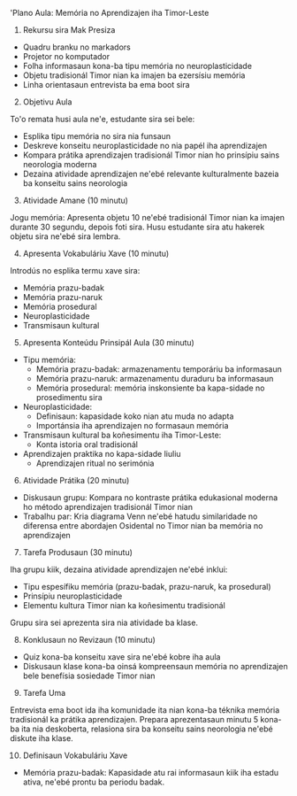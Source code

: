 'Plano Aula: Memória no Aprendizajen iha Timor-Leste

1. Rekursu sira Mak Presiza

- Quadru branku no markadors
- Projetor no komputador
- Folha informasaun kona-ba tipu memória no neuroplasticidade
- Objetu tradisionál Timor nian ka imajen ba ezersísiu memória
- Linha orientasaun entrevista ba ema boot sira

2. Objetivu Aula

To'o remata husi aula ne'e, estudante sira sei bele:
- Esplika tipu memória no sira nia funsaun
- Deskreve konseitu neuroplasticidade no nia papél iha aprendizajen
- Kompara prátika aprendizajen tradisionál Timor nian ho prinsípiu sains neorologia moderna
- Dezaina atividade aprendizajen ne'ebé relevante kulturalmente bazeia ba konseitu sains neorologia

3. Atividade Amane (10 minutu)

Jogu memória: Apresenta objetu 10 ne'ebé tradisionál Timor nian ka imajen durante 30 segundu, depois foti sira. Husu estudante sira atu hakerek objetu sira ne'ebé sira lembra.

4. Apresenta Vokabuláriu Xave (10 minutu)

Introdús no esplika termu xave sira:
- Memória prazu-badak
- Memória prazu-naruk
- Memória prosedural
- Neuroplasticidade
- Transmisaun kultural

5. Apresenta Konteúdu Prinsipál Aula (30 minutu)

- Tipu memória:
  * Memória prazu-badak: armazenamentu temporáriu ba informasaun
  * Memória prazu-naruk: armazenamentu duraduru ba informasaun
  * Memória prosedural: memória inskonsiente ba kapa-sidade no prosedimentu sira
- Neuroplasticidade:
  * Definisaun: kapasidade koko nian atu muda no adapta
  * Importánsia iha aprendizajen no formasaun memória
- Transmisaun kultural ba koñesimentu iha Timor-Leste:
  * Konta istoria oral tradisionál
- Aprendizajen praktika no kapa-sidade liuliu
  * Aprendizajen ritual no serimónia

6. Atividade Prátika (20 minutu)

- Diskusaun grupu: Kompara no kontraste prátika edukasional moderna ho método aprendizajen tradisionál Timor nian
- Trabalhu par: Kria diagrama Venn ne'ebé hatudu similaridade no diferensa entre abordajen Osidental no Timor nian ba memória no aprendizajen

7. Tarefa Produsaun (30 minutu)

Iha grupu kiik, dezaina atividade aprendizajen ne'ebé inklui:
- Tipu espesífiku memória (prazu-badak, prazu-naruk, ka prosedural)
- Prinsípiu neuroplasticidade
- Elementu kultura Timor nian ka koñesimentu tradisionál

Grupu sira sei aprezenta sira nia atividade ba klase.

8. Konklusaun no Revizaun (10 minutu)

- Quiz kona-ba konseitu xave sira ne'ebé kobre iha aula
- Diskusaun klase kona-ba oinsá kompreensaun memória no aprendizajen bele benefísia sosiedade Timor nian

9. Tarefa Uma

Entrevista ema boot ida iha komunidade ita nian kona-ba téknika memória tradisionál ka prátika aprendizajen. Prepara aprezentasaun minutu 5 kona-ba ita nia deskoberta, relasiona sira ba konseitu sains neorologia ne'ebé diskute iha klase.

10. Definisaun Vokabuláriu Xave

- Memória prazu-badak: Kapasidade atu rai informasaun kiik iha estadu ativa, ne'ebé prontu ba periodu badak.